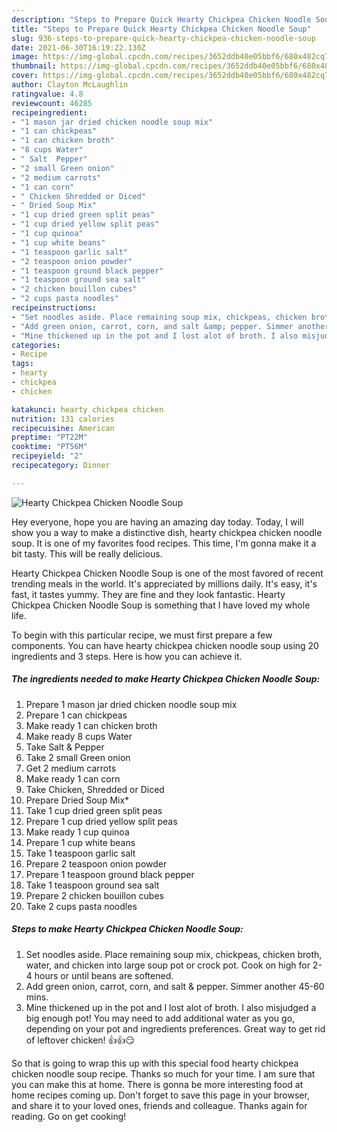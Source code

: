 ```yaml
---
description: "Steps to Prepare Quick Hearty Chickpea Chicken Noodle Soup"
title: "Steps to Prepare Quick Hearty Chickpea Chicken Noodle Soup"
slug: 936-steps-to-prepare-quick-hearty-chickpea-chicken-noodle-soup
date: 2021-06-30T16:19:22.130Z
image: https://img-global.cpcdn.com/recipes/3652ddb40e05bbf6/680x482cq70/hearty-chickpea-chicken-noodle-soup-recipe-main-photo.jpg
thumbnail: https://img-global.cpcdn.com/recipes/3652ddb40e05bbf6/680x482cq70/hearty-chickpea-chicken-noodle-soup-recipe-main-photo.jpg
cover: https://img-global.cpcdn.com/recipes/3652ddb40e05bbf6/680x482cq70/hearty-chickpea-chicken-noodle-soup-recipe-main-photo.jpg
author: Clayton McLaughlin
ratingvalue: 4.8
reviewcount: 46285
recipeingredient:
- "1 mason jar dried chicken noodle soup mix"
- "1 can chickpeas"
- "1 can chicken broth"
- "8 cups Water"
- " Salt  Pepper"
- "2 small Green onion"
- "2 medium carrots"
- "1 can corn"
- " Chicken Shredded or Diced"
- " Dried Soup Mix"
- "1 cup dried green split peas"
- "1 cup dried yellow split peas"
- "1 cup quinoa"
- "1 cup white beans"
- "1 teaspoon garlic salt"
- "2 teaspoon onion powder"
- "1 teaspoon ground black pepper"
- "1 teaspoon ground sea salt"
- "2 chicken bouillon cubes"
- "2 cups pasta noodles"
recipeinstructions:
- "Set noodles aside. Place remaining soup mix, chickpeas, chicken broth, water, and chicken into large soup pot or crock pot. Cook on high for 2-4 hours or until beans are softened."
- "Add green onion, carrot, corn, and salt &amp; pepper. Simmer another 45-60 mins."
- "Mine thickened up in the pot and I lost alot of broth. I also misjudged a big enough pot! You may need to add additional water as you go, depending on your pot and ingredients preferences. Great way to get rid of leftover chicken! 👍👍😏"
categories:
- Recipe
tags:
- hearty
- chickpea
- chicken

katakunci: hearty chickpea chicken 
nutrition: 131 calories
recipecuisine: American
preptime: "PT22M"
cooktime: "PT56M"
recipeyield: "2"
recipecategory: Dinner

---
```



![Hearty Chickpea Chicken Noodle Soup](https://img-global.cpcdn.com/recipes/3652ddb40e05bbf6/680x482cq70/hearty-chickpea-chicken-noodle-soup-recipe-main-photo.jpg)

Hey everyone, hope you are having an amazing day today. Today, I will show you a way to make a distinctive dish, hearty chickpea chicken noodle soup. It is one of my favorites food recipes. This time, I'm gonna make it a bit tasty. This will be really delicious.



Hearty Chickpea Chicken Noodle Soup is one of the most favored of recent trending meals in the world. It's appreciated by millions daily. It's easy, it's fast, it tastes yummy. They are fine and they look fantastic. Hearty Chickpea Chicken Noodle Soup is something that I have loved my whole life.


To begin with this particular recipe, we must first prepare a few components. You can have hearty chickpea chicken noodle soup using 20 ingredients and 3 steps. Here is how you can achieve it.

<!--inarticleads1-->

##### The ingredients needed to make Hearty Chickpea Chicken Noodle Soup:

1. Prepare 1 mason jar dried chicken noodle soup mix
1. Prepare 1 can chickpeas
1. Make ready 1 can chicken broth
1. Make ready 8 cups Water
1. Take  Salt &amp; Pepper
1. Take 2 small Green onion
1. Get 2 medium carrots
1. Make ready 1 can corn
1. Take  Chicken, Shredded or Diced
1. Prepare  Dried Soup Mix*
1. Take 1 cup dried green split peas
1. Prepare 1 cup dried yellow split peas
1. Make ready 1 cup quinoa
1. Prepare 1 cup white beans
1. Take 1 teaspoon garlic salt
1. Prepare 2 teaspoon onion powder
1. Prepare 1 teaspoon ground black pepper
1. Take 1 teaspoon ground sea salt
1. Prepare 2 chicken bouillon cubes
1. Take 2 cups pasta noodles




<!--inarticleads2-->

##### Steps to make Hearty Chickpea Chicken Noodle Soup:

1. Set noodles aside. Place remaining soup mix, chickpeas, chicken broth, water, and chicken into large soup pot or crock pot. Cook on high for 2-4 hours or until beans are softened.
1. Add green onion, carrot, corn, and salt &amp; pepper. Simmer another 45-60 mins.
1. Mine thickened up in the pot and I lost alot of broth. I also misjudged a big enough pot! You may need to add additional water as you go, depending on your pot and ingredients preferences. Great way to get rid of leftover chicken! 👍👍😏




So that is going to wrap this up with this special food hearty chickpea chicken noodle soup recipe. Thanks so much for your time. I am sure that you can make this at home. There is gonna be more interesting food at home recipes coming up. Don't forget to save this page in your browser, and share it to your loved ones, friends and colleague. Thanks again for reading. Go on get cooking!
